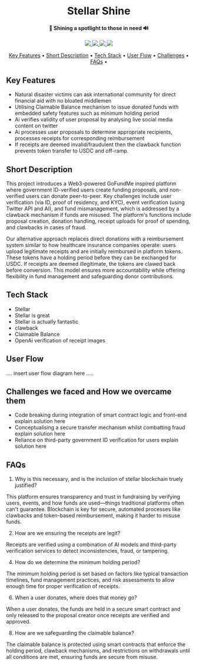 <h1 align="center">
  <br>
  <img src="">
  <br>
  Stellar Shine
  <br>
</h1>

<h4 align="center">🛟 Shining a spotlight to those in need 🔊</h4>

<p align="center">
  <a href="https://www.linkedin.com/in/agustin-schiariti/">
    <img src="https://img.shields.io/badge/Reach_Agustin-LinkedIn-Green">
  </a>
  <a href="https://www.instagram.com/jia.seed/">
    <img src="https://img.shields.io/badge/Reach_Audrey-On_IG-Blue">
  </a>
  <a href="https://twitter.com/The_Game_2030">
    <img src="https://img.shields.io/badge/Reach_Abdur-On_Twitter-Green">
  </a>
  <a href="https://twitter.com/whoiskevin">
    <img src="https://img.shields.io/badge/Reach_Shankar-On_Twitter-Blue">
  </a>
</p>

<p align="center">
  <a href="#Key Features">Key Features</a> •
  <a href="#Short Description">Short Description</a> •
  <a href="#Tech Stack">Tech Stack</a> •
  <a href="#User Flow">User Flow</a> •
  <a href="#Challenges">Challenges</a> •
  <a href="#FAQs">FAQs</a> •
</p>


## Key Features

* Natural disaster victims can ask international community for direct financial aid with no bloated middlemen
* Utilising Claimable Balance mechanism to issue donated funds with embedded safety features such as minimum holding period
* Ai verifies validity of user proposal by analysing live social media content on twitter
* Ai processes user proposals to determine appropriate recipients, processes receipts for corresponding reimbursement
* If receipts are deemed invalid/fraudulent then the clawback function prevents token transfer to USDC and off-ramp.

## Short Description

This project introduces a Web3-powered GoFundMe inspired platform where government ID-verified users create funding proposals, and non-verified users can donate peer-to-peer. Key challenges include user verification (via ID, proof of residency, and KYC), event verification (using Twitter API and AI), and fund mismanagement, which is addressed by a clawback mechanism if funds are misused. The platform's functions include proposal creation, donation handling, receipt uploads for proof of spending, and clawbacks in cases of fraud.

Our alternative approach replaces direct donations with a reimbursement system similar to how healthcare insurance companies operate: users upload legitimate receipts and are initially reimbursed in platform tokens. These tokens have a holding period before they can be exchanged for USDC. If receipts are deemed illegitimate, the tokens are clawed back before conversion. This model ensures more accountability while offering flexibility in fund management and safeguarding donor contributions.

## Tech Stack

* Stellar
* Stellar is great
* Stellar is actually fantastic
* clawback
* Claimable Balance
* OpenAi verification of receipt images
  
## User Flow

.... insert user flow diagram here .....

## Challenges we faced and How we overcame them

* Code breaking during integration of smart contract logic and front-end
explain solution here
* Conceptualising a secure transfer mechanism whilst combatting fraud
explain solution here
* Reliance on third-party government ID verification for users
explain solution here

## FAQs

1) Why is this necessary, and is the inclusion of stellar blockchain truely justified?

This platform ensures transparency and trust in fundraising by verifying users, events, and how funds are used—things traditional platforms often can't guarantee. Blockchain is key for secure, automated processes like clawbacks and token-based reimbursement, making it harder to misuse funds.

2) How are we ensuring the receipts are legit?

Receipts are verified using a combination of AI models and third-party verification services to detect inconsistencies, fraud, or tampering.

4) How do we determine the minimum holding period?

The minimum holding period is set based on factors like typical transaction timelines, fund management practices, and risk assessments to allow enough time for proper verification of receipts.

6) When a user donates, where does that money go?

When a user donates, the funds are held in a secure smart contract and only released to the proposal creator once receipts are verified and approved.
  
8) How are we safeguarding the claimable balance?

The claimable balance is protected using smart contracts that enforce the holding period, clawback mechanisms, and restrictions on withdrawals until all conditions are met, ensuring funds are secure from misuse.




